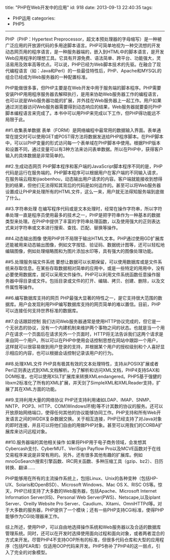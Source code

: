 title: "PHP在Web开发中的应用"
id: 918
date: 2013-09-13 22:40:35
tags: 
- PHP运用
categories: 
- PHP5
---

PHP（PHP：Hypertext Preprocessor，超文本预处理器的字母缩写）是一种被广泛应用的开放源代码的多用途脚本语言。PHP可简单地视为一种交流想的开发动态网页用的程序语言，是一种服务器端的，嵌入到HTML中的脚本语言，是开发Web应用程序的理想工具。它具有开源免费、语法简单、跨平台、功能强大，灵活易用及效率高等优点。可以说，PHP已经为Web脚本技术的先驱。在融合了现代编程语言（如：Java和Perl）的一些最佳特性后，PHP、Apache和MYSQL的组合已经成为Web服务器的一种配置标准。
<!-- more -->
PHP能做很多事，但PHP主要是在Web开发中用于服务端的脚本程序。PHP需要安装PHP用用程序服务器去解释执行，是用来协助Web服务器工作的编程语言，也可以说是Web服务器功能的扩展，并外挂在Web服务器上一起工作。用户如果通过浏览器访问Web服务器需要得到动态响应的结果，Web服务器就要委托PHP脚本编程语言来完成了。本书中可以用PHP来完成以下工作，但PHP得功能远不局限于此。

##1.收集表单数据
表单（FORM）是网络编程中最常用的数据输入界面。表单通常在提交时可以使用GET或POST得方法将数据发送给PHP程序脚本。在PHP脚本中，可以以PHP变量的形式访问每一个表单域在PHP脚本中使用。根据PHP版本和设置不同，通过变量可以有3种方法来访问表单数据。所以在PHP中，获得客户输入的具体数据是非常简单的。

##2.生成动态网页
PHP脚本程序和客户端的JavaScript脚本程序不同的是，PHP代码是运行在服务端的。PHP脚本程序可以根据用户在客户端的不同输入请求，在服务端云翔发ijiaobenhou，动态输出用户请求的内容。客户端就能接收到想得到的结果，但他们无法得知其背后的代码是如何运作的。甚至可以将Web服务器设置成让PHP来处理所有的HTML文件，这么一来，用户就无法得知服务端到底做了什么。

##3.字符串处理
在编写程序代码或是文本处理时，经常在操作字符串，所以字符串处理一直是程序员使用最多的技术之一，PHP是把字符串作为一种基本的数据类型来处理。在PHP中提供了丰富的字符串处理函数，以及使用强大的正则表达式来对字符串或文本进行搜索、查找、匹配、替换等操作。

##4.动态输出图像
使用PHP并不局限于输出HTML文本。PHP通过使用GD扩展库还能被用来动态输出图像，例如文字按钮、验证码、数据统计图等，还可以轻松地编辑图像，例如处理缩略图和为图片添加水印等，具有强大的图像处理功能。

##5.处理服务端文件系统
要想让数据可以长期保留，可以使用数据库或是文件系统来存取信息。在某些存取数据相对简单的应用中，或是一些特定的用用中，没有必要使用数据库，就可以采用文件操作。PHP可以利用文件系统函数任意操作服务器中得目录或文件。包括目录或文件的打开、编辑、拷贝、创建、删除，以及文件属性等操作。

##6.编写数据库支持的网页
PHP最强大显著的特性之一，是它支持很大范围的数据库。用户会发现利用PHP编写数据库支持的网页简单的难以置信。目前，PHP可以连接任何支持世界标准的数据库。

##7.会话跟踪控制
我们访问Web服务器通常是使用HTTP协议完成的，但它是一个无状态的协议，没有一个内建机制来维护两个事物之间的状态。也就是当一个用户在请求一个页面后在请求另外一个页面时，HTTP将无法告诉我们这两个请求是来自同一个用户。所以可以在PHP中使用会话控制思想在网站中跟踪一个用户，这样就可以很容易做到用户登录的支持，并根据某个用户的授权级别和个人喜好显示相应的内容，也可以根据会话控制记录该用户的行为。

##8.处理XML文件
PHP具有极其有效的文本处理特性，支持从POSIX扩展或者Perl正则表达式到XML文档解析。为了解析和访问XML文档，PHP4支持SAX和DOM标准，也可以使用XSLT扩展库来转换XMLendangered。PHP5基于强健的libxm2标准化了所有的XML扩展，并天剑了SimpleXML和XMLReader支持，扩展了其在XML方面的功能。

##9.支持利用大量的网络协议
PHP还支持利用诸如LDAP、IMAP、SNMP、NNTP、POP3、HTTP、COM(Windows环境)等不计其数的协议的服务。还可以开放原始网络端口，使得任何其他的协议能够协同工作。PHP支持和所有Web开发语言之间的WDDX复杂数据交换。关于相互连接，PHP已经支持了对Java对象的即时连接，并且可以将他们自由的用做PHP对象。甚至可以用我们的CORBA扩展库来访问远程对象。

##10.服务器端的其他相关操作
如果将PHP用于电子商务领域，会发想其Cybercash支付、CyberMUT、VeriSign Payflow Pro以及MCVE函数对于在线交易程序来说是非常有用的。另外，还有很多其他有趣的扩展库。例如mnoGoSearch搜索引擎函数、IRC网关函数、多种压缩工具（gzip、bz2）、日历转换、翻译......

PHP能够用在所有的主流操作系统上，包括Linux、Unix的各种变种（包括HP-UX、Solaris和OpenBSD）、Microsoft Windows、Mac OS X、RISC OS等。惊天，PHP已经支持了大多数的Web服务器，包括Apache、Microsoft Internet Information Server(IIS)、Personal Web Server(PWS)、Netscape,以及iplant Server、Oreilly Website Pro Server、Caudium、Xitami、OmniHTTPd等。对于大多数的服务器，PHP提供了一个模块；还有一些PHP支持CGI标准，使得PHP能够作为CGI处理器来工作。

综上所述，使用PHP，可以自由地选择操作系统和Web服务器以及合适的数据库管理系统。同时，还可以在开发时选择使用面向过程和面向对象，或者两者混合的方式来开发。尽管PHP4不支持OOP所有的标准，但很多代码仓库和大型的应用程序（包括PEAR库）仅适用OOP代码来开发。PHP5弥补了PHP4的这一弱点，引入了完全的对象模型。